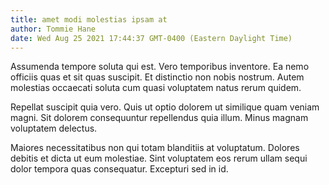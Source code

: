 ```yaml
---
title: amet modi molestias ipsam at
author: Tommie Hane
date: Wed Aug 25 2021 17:44:37 GMT-0400 (Eastern Daylight Time)
---
```

Assumenda tempore soluta qui est. Vero temporibus inventore. Ea nemo officiis quas et sit quas suscipit. Et distinctio non nobis nostrum. Autem molestias occaecati soluta cum quasi voluptatem natus rerum quidem.

 Repellat suscipit quia vero. Quis ut optio dolorem ut similique quam veniam magni. Sit dolorem consequuntur repellendus quia illum. Minus magnam voluptatem delectus.

 Maiores necessitatibus non qui totam blanditiis at voluptatum. Dolores debitis et dicta ut eum molestiae. Sint voluptatem eos rerum ullam sequi dolor tempora quas consequatur. Excepturi sed in id.